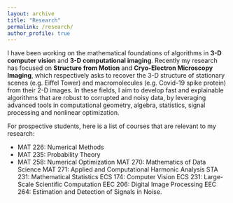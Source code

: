 ```yaml
---
layout: archive
title: "Research"
permalink: /research/
author_profile: true
---
```


I have been working on the mathematical foundations of algorithms in **3-D computer vision** and **3-D computational imaging**. Recently my research has focused on **Structure from Motion** and **Cryo-Electron Microscopy Imaging**, which respectively asks to recover the 3-D structure of stationary scenes (e.g. Eiffel Tower) and macromolecules (e.g. Covid-19 spike protein) from their 2-D images. In these fields, I aim to develop fast and explainable algorithms that are robust to corrupted and noisy data, by leveraging advanced tools in computational geometry, algebra, statistics, signal processing and nonlinear optimization.

For prospective students, here is a list of courses that are relevant to my research:
* MAT 226: Numerical Methods
* MAT 235: Probability Theory
* MAT 258: Numerical Optimization
MAT 270: Mathematics of Data Science
MAT 271: Applied and Computational Harmonic Analysis
STA 231: Mathematical Statistics
ECS 174: Computer Vision
ECS 231: Large-Scale Scientific Computation
EEC 206: Digital Image Processing
EEC 264: Estimation and Detection of Signals in Noise.
